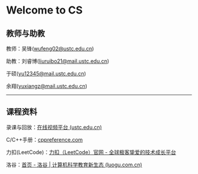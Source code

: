 # Welcome to CS

## 教师与助教

教师：吴锋(wufeng02@ustc.edu.cn)

助教：刘睿博(liuruibo21@mail.ustc.edu.cn)

于硕(yu12345@mail.ustc.edu.cn)

余翔(yuxiangz@mail.ustc.edu.cn)

---

## 课程资料

录课与回放：[在线视频平台 (ustc.edu.cn)](https://v.ustc.edu.cn/1/2024-1/capture-course/CS1001A.20/detail)


C/C++手册：[cppreference.com](https://en.cppreference.com/w/)

力扣(LeetCode)：[力扣（LeetCode）官网 - 全球极客挚爱的技术成长平台](https://leetcode.cn/)

洛谷：[首页 - 洛谷 | 计算机科学教育新生态 (luogu.com.cn)](https://www.luogu.com.cn/)





